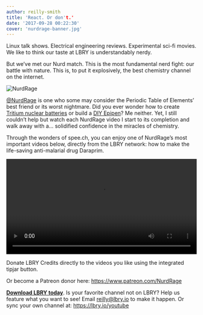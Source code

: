 ```yaml
---
author: reilly-smith
title: 'React. Or don't.'
date: '2017-09-28 00:22:30'
cover: 'nurdrage-banner.jpg'
---
```

Linux talk shows. Electrical engineering reviews. Experimental sci-fi movies. We like to think our taste at LBRY is understandably nerdy.

But we’ve met our Nurd match. This is the most fundamental nerd fight: our battle with nature. This is, to put it explosively, the best chemistry channel on the internet.

![NurdRage](/img/news/nurdrage-inline.jpg)

[@NurdRage](https://open.lbry.io/%40NurdRage) is one who some may consider the Periodic Table of Elements’ best friend or its worst nightmare. Did you ever wonder how to create [Tritium nuclear batteries](https://open.lbry.io/make-a-tritium-nuclear-battery-or) or build a [DIY Epipen](https://open.lbry.io/make-the-epipencil-diy-alternative-to)? Me neither. Yet, I still couldn’t help but watch each NurdRage video I start to its completion and walk away with a… solidified confidence in the miracles of chemistry.

Through the wonders of spee.ch, you can enjoy one of NurdRage’s most important videos below, directly from the LBRY network: how to make the life-saving anti-malarial drug Daraprim.

<video width="100%" controls src="https://spee.ch/fb613b913694d12441ef10f40d16eb1904aa4347/the-final-steps-of-making-pyrimethamine.mp4"/></video>

Donate LBRY Credits directly to the videos you like using the integrated tipjar button.

Or become a Patreon donor here: https://www.patreon.com/NurdRage

**[Download LBRY today](https://lbry.io/get)**. Is your favorite channel not on LBRY? Help us feature what you want to see! Email reilly@lbry.io to make it happen. Or sync your own channel at: https://lbry.io/youtube
